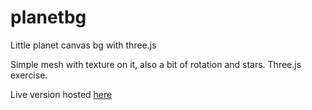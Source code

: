 # planetbg
Little planet canvas bg with three.js

Simple mesh with texture on it, also a bit of rotation and stars. Three.js exercise.

Live version hosted [here](http://www.thinking-planet-app.herokuapp.com)
